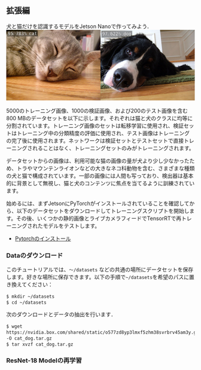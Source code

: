 ## 拡張編
犬と猫だけを認識するモデルをJetson Nanoで作ってみよう．
![いぬと猫](images/dog_cat.jpg)

 5000のトレーニング画像、1000の検証画像、および200のテスト画像を含む800 MBのデータセットを以下に示します。それぞれは猫と犬のクラスに均等に分割されています。トレーニング画像のセットは転移学習に使用され、検証セットはトレーニング中の分類精度の評価に使用され、テスト画像はトレーニングの完了後に使用されます。ネットワークは検証セットとテストセットで直接トレーニングされることはなく、トレーニングセットのみがトレーニングされます。

 データセットからの画像は、利用可能な猫の画像の量が犬より少し少なかったため、トラやマウンテンライオンなどの大きなネコ科動物を含む、さまざまな種類の犬と猫で構成されています。一部の画像には人間も写っており、検出器は基本的に背景として無視し、猫と犬のコンテンツに焦点を当てるように訓練されています。

始めるには、まずJetsonにPyTorchがインストールされていることを確認してから、以下のデータセットをダウンロードしてトレーニングスクリプトを開始します。その後、いくつかの静的画像とライブカメラフィードでTensorRTで再トレーニングされたモデルをテストします。

- [Pytorchのインストール](https://github.com/dusty-nv/jetson-inference/blob/master/docs/pytorch-transfer-learning.md#installing-pytorch)

### Dataのダウンロード
このチュートリアルでは、```〜/datasets``` などの共通の場所にデータセットを保存します。好きな場所に保存できます。以下の手順で```~/datasets```を希望のパスに置き換えてください：

```
$ mkdir ~/datasets
$ cd ~/datasets
```

次のダウンロードとデータの抽出を行います．

```
$ wget https://nvidia.box.com/shared/static/o577zd8yp3lmxf5zhm38svrbrv45am3y.gz -O cat_dog.tar.gz
$ tar xvzf cat_dog.tar.gz
```

### ResNet-18 Modelの再学習
